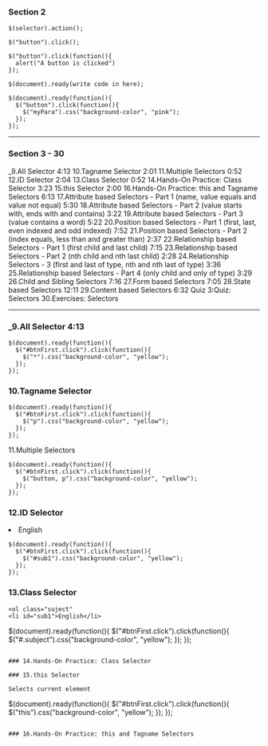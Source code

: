 ### Section 2
```
$(selector).action();

$("button").click();

$("button").click(function(){
  alert("A button is clicked")
});

$(document).ready(write code in here);

$(document).ready(function(){
  $("button").click(function(){
    $("myPara").css("background-color", "pink");
  });
});
```

---

### Section 3 - 30

_9.All Selector 4:13
10.Tagname Selector 2:01
11.Multiple Selectors 0:52
12.ID Selector 2:04
13.Class Selector 0:52
14.Hands-On Practice: Class Selector 3:23
15.this Selector 2:00
16.Hands-On Practice: this and Tagname Selectors 6:13
17.Attribute based Selectors - Part 1 (name, value equals and value not equal) 5:30
18.Attribute based Selectors - Part 2 (value starts with, ends with and contains) 3:22
19.Attribute based Selectors - Part 3 (value contains a word) 5:22
20.Position based Selectors - Part 1 (first, last, even indexed and odd indexed) 7:52
21.Position based Selectors - Part 2 (index equals, less than and greater than) 2:37
22.Relationship based Selectors - Part 1 (first child and last child) 7:15
23.Relationship based Selectors - Part 2 (nth child and nth last child) 2:28
24.Relationship Selectors - 3 (first and last of type, nth and nth last of type) 3:36
25.Relationship based Selectors - Part 4 (only child and only of type) 3:29
26.Child and Sibling Selectors 7:16
27.Form based Selectors 7:05
28.State based Selectors 12:11
29.Content based Selectors 6:32
Quiz 3:Quiz: Selectors
30.Exercises: Selectors

---

### _9.All Selector 4:13

```
$(document).ready(function(){
  $("#btnFirst.click").click(function(){
    $("*").css("background-color", "yellow");
  });
});
```

### 10.Tagname Selector

```
$(document).ready(function(){
  $("#btnFirst.click").click(function(){
    $("p").css("background-color", "yellow");
  });
});
```

11.Multiple Selectors

```
$(document).ready(function(){
  $("#btnFirst.click").click(function(){
    $("button, p").css("background-color", "yellow");
  });
});
```

### 12.ID Selector

<li id="sub1">English</li>

```
$(document).ready(function(){
  $("#btnFirst.click").click(function(){
    $("#sub1").css("background-color", "yellow");
  });
});
```

### 13.Class Selector
```
<ol class="suject"
<li id="sub1">English</li>

```
$(document).ready(function(){
  $("#btnFirst.click").click(function(){
    $("#.subject").css("background-color", "yellow");
  });
});
```

### 14.Hands-On Practice: Class Selector

### 15.this Selector

Selects current element

```
$(document).ready(function(){
  $("#btnFirst.click").click(function(){
    $("this").css("background-color", "yellow");
  });
});
```

### 16.Hands-On Practice: this and Tagname Selectors


